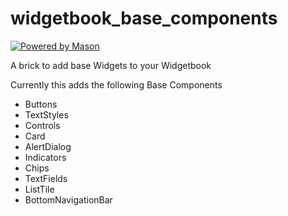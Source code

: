 # widgetbook_base_components

[![Powered by Mason](https://img.shields.io/endpoint?url=https%3A%2F%2Ftinyurl.com%2Fmason-badge)](https://github.com/felangel/mason)

A brick to add base Widgets to your Widgetbook

Currently this adds the following Base Components

- Buttons
- TextStyles
- Controls
- Card
- AlertDialog
- Indicators
- Chips
- TextFields
- ListTile
- BottomNavigationBar